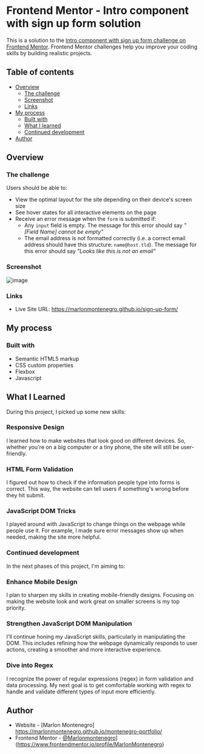 # Frontend Mentor - Intro component with sign up form solution

This is a solution to the [Intro component with sign up form challenge on Frontend Mentor](https://www.frontendmentor.io/challenges/intro-component-with-signup-form-5cf91bd49edda32581d28fd1). Frontend Mentor challenges help you improve your coding skills by building realistic projects. 

## Table of contents

- [Overview](#overview)
  - [The challenge](#the-challenge)
  - [Screenshot](#screenshot)
  - [Links](#links)
- [My process](#my-process)
  - [Built with](#built-with)
  - [What I learned](#what-i-learned)
  - [Continued development](#continued-development)
- [Author](#author)


## Overview

### The challenge

Users should be able to:

- View the optimal layout for the site depending on their device's screen size
- See hover states for all interactive elements on the page
- Receive an error message when the `form` is submitted if:
  - Any `input` field is empty. The message for this error should say *"[Field Name] cannot be empty"*
  - The email address is not formatted correctly (i.e. a correct email address should have this structure: `name@host.tld`). The message for this error should say *"Looks like this is not an email"*

### Screenshot

![image](https://github.com/MarlonMontenegro/sign-up-form/assets/103525183/e03d5c42-cccc-48a7-81b2-30762063d8a1)

### Links

- Live Site URL: https://marlonmontenegro.github.io/sign-up-form/

## My process

### Built with

- Semantic HTML5 markup
- CSS custom properties
- Flexbox
- Javascript

## What I Learned

During this project, I picked up some new skills:

### Responsive Design
I learned how to make websites that look good on different devices. So, whether you're on a big computer or a tiny phone, the site will still be user-friendly.

### HTML Form Validation
I figured out how to check if the information people type into forms is correct. This way, the website can tell users if something's wrong before they hit submit.

### JavaScript DOM Tricks
I played around with JavaScript to change things on the webpage while people use it. For example, I made sure error messages show up when needed, making the site more helpful.


### Continued development

In the next phases of this project, I'm aiming to:

### Enhance Mobile Design
I plan to sharpen my skills in creating mobile-friendly designs. Focusing on making the website look and work great on smaller screens is my top priority.

### Strengthen JavaScript DOM Manipulation
I'll continue honing my JavaScript skills, particularly in manipulating the DOM. This includes refining how the webpage dynamically responds to user actions, creating a smoother and more interactive experience.

### Dive into Regex
I recognize the power of regular expressions (regex) in form validation and data processing. My next goal is to get comfortable working with regex to handle and validate different types of input more efficiently.

## Author

- Website - [Marlon Montenegro] https://marlonmontenegro.github.io/montenegro-portfolio/
- Frontend Mentor - [@Marlonmontenegro](https://www.your-site.com)](https://www.frontendmentor.io/profile/MarlonMontenegro)

